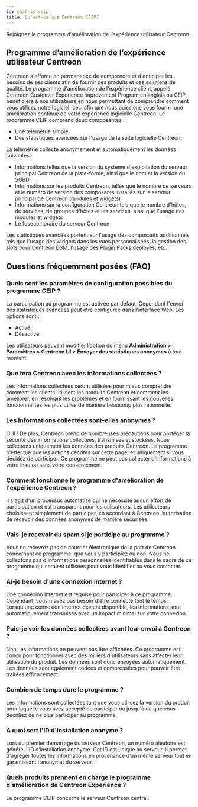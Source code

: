 ```yaml
---
id: what-is-ceip
title: Qu'est-ce que Centreon CEIP?
---
```


Rejoignez le programme d’amélioration de l’expérience utilisateur Centreon.

## Programme d’amélioration de l’expérience utilisateur Centreon

Centreon s'efforce en permanence de comprendre et d'anticiper les besoins de ses clients afin de fournir des produits et
des solutions de qualité. Le programme d'amélioration de l'expérience client, appelé Centreon Customer Experience
Improvement Program en anglais ou CEIP, bénéficiera à nos utilisateurs en nous permettant de comprendre comment vous
utilisez notre logiciel; ceci afin que nous puissions vous fournir une amélioration continue de votre expérience
logicielle Centreon. Le programme CEIP comprend deux composantes :

  - Une télémétrie simple,
  - Des statistiques avancées sur l'usage de la suite logicielle Centreon.

La télémétrie collecte anonymement et automatiquement les données suivantes :

  - Informations telles que la version du système d'exploitation du serveur principal Centreon de la plate-forme, ainsi
    que le nom et la version du SGBD
  - Informations sur les produits Centreon, telles que le nombre de serveurs et le numéro de version des composants
    installés sur le serveur principal de Centreon (modules et widgets)
  - Informations sur la configuration Centreon tels que le nombre d'hôtes, de services, de groupes d'hôtes et les
    services, ainsi que l'usage des modules et widgets
  - Le fuseau horaire du serveur Centreon

Les statistiques avancées portent sur l'usage des composants additionnels tels que l'usage des widgets dans les vues
personnalisées, la gestion des slots pour Centreon DSM, l'usage des Plugin Packs déployés, etc.

## Questions fréquemment posées (FAQ)

### Quels sont les paramètres de configuration possibles du programme CEIP ?

La participation au programme est activée par défaut. Cependant l'envoi des statistiques avancées peut être configurée
dans l'interface Web. Les options sont :

  - Activé
  - Désactivé

Les utilisateurs peuvent modifier l’option du menu **Administration \> Paramètres \> Centreon UI \> Envoyer des
statistiques anonymes** à tout moment.

### Que fera Centreon avec les informations collectées ?

Les informations collectées seront utilisées pour mieux comprendre comment les clients utilisent les produits Centreon
et comment les améliorer, en résolvant les problèmes et en fournissant les nouvelles fonctionnalités les plus utiles de
manière beaucoup plus rationnelle.

### Les informations collectées sont-elles anonymes ?

OUI \! De plus, Centreon prend de nombreuses précautions pour protéger la sécurité des informations collectées,
transmises et stockées. Nous collectons uniquement les données des produits Centreon. Le programme n'effectue que les
actions décrites sur cette page, et uniquement si vous décidez de participer. Ce programme ne peut pas collecter
d'informations à votre insu ou sans votre consentement.

### Comment fonctionne le programme d'amélioration de l'expérience Centreon ?

Il s'agit d'un processus automatisé qui ne nécessite aucun effort de participation et est transparent pour les
utilisateurs. Les utilisateurs choisissent simplement de participer, en accordant à Centreon l’autorisation de recevoir
des données anonymes de manière sécurisée.

### Vais-je recevoir du spam si je participe au programme ?

Vous ne recevrez pas de courrier électronique de la part de Centreon concernant ce programme, que vous y participiez ou
non. Nous ne collectons pas d'informations personnelles identifiables dans le cadre de ce programme qui seraient
utilisées pour vous identifier ou vous contacter.

### Ai-je besoin d'une connexion Internet ?

Une connexion Internet est requise pour participer à ce programme. Cependant, vous n'avez pas besoin d'être connecté
tout le temps. Lorsqu'une connexion Internet devient disponible, les informations sont automatiquement transmises avec
un impact minimal sur votre connexion.

### Puis-je voir les données collectées avant leur envoi à Centreon ?

Non, les informations ne peuvent pas être affichées. Ce programme est conçu pour fonctionner avec des milliers
d'utilisateurs sans affecter leur utilisation du produit. Les données sont donc envoyées automatiquement. Les données
sont également codées et compressées pour pouvoir être traitées efficacement.

### Combien de temps dure le programme ?

Les informations sont collectées tant que vous utilisez la version du produit pour laquelle vous avez accepté de
participer ou jusqu'à ce que vous décidiez de ne plus participer au programme.

### A quoi sert l'ID d'installation anonyme ?

Lors du premier démarrage du serveur Centreon, un numéro aléatoire est généré, l’ID d’installation anonyme. Cet ID est
unique au serveur. Il permet d'agréger toutes les informations en provenance d’un même serveur tout en garantissant
l’anonymat du serveur.

### Quels produits prennent en charge le programme d'amélioration de Centreon Experience ?

Le programme CEIP concerne le serveur Centreon central.

